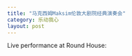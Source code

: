 ```yaml
---
title: "马克西姆Maksim伦敦大剧院经典演奏会"
category: 乐动我心
layout: post
---
```

Live performance at Round House:





